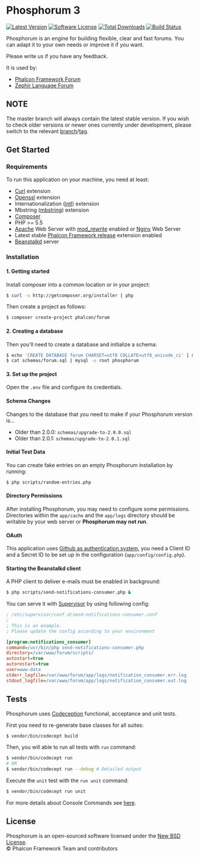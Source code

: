 # Phosphorum 3

[![Latest Version](https://img.shields.io/packagist/v/phalcon/forum.svg)][:packagist:]
[![Software License](https://img.shields.io/badge/license-BSD--3-brightgreen.svg)][:license:]
[![Total Downloads](https://img.shields.io/packagist/dt/phalcon/forum.svg)][:packagist:]
[![Build Status](https://secure.travis-ci.org/phalcon/forum.svg?branch=master)][:ci:]

Phosphorum is an engine for building flexible, clear and fast forums.
You can adapt it to your own needs or improve it if you want.

Please write us if you have any feedback.

It is used by:
* [Phalcon Framework Forum][:pforum:]
* [Zephir Language Forum][:zforum:]

## NOTE

The master branch will always contain the latest stable version. If you wish
to check older versions or newer ones currently under development, please
switch to the relevant [branch][:branch:]/[tag][:tags:].

## Get Started

### Requirements

To run this application on your machine, you need at least:

* [Curl][:ext-curl:] extension
* [Openssl][:ext-ssl:] extension
* Internationalization ([intl][:ext-intl:]) extension
* Mbstring ([mbstring][:ext-mbs:]) extension
* [Composer][:composer:]
* PHP >= 5.5
* [Apache][:httpd:] Web Server with [mod_rewrite][:rewrite:] enabled or [Nginx][:nginx:] Web Server
* Latest stable [Phalcon Framework release][:phalcon:] extension enabled
* [Beanstalkd][:beanstalkd:] server

### Installation

#### 1. Getting started

Install composer into a common location or in your project:

```sh
$ curl -s http://getcomposer.org/installer | php
```

Then create a project as follows:

```sh
$ composer create-project phalcon/forum
```

#### 2. Creating a database

Then you'll need to create a database and initialize a schema:

```sh
$ echo 'CREATE DATABASE forum CHARSET=utf8 COLLATE=utf8_unicode_ci' | mysql -u root
$ cat schemas/forum.sql | mysql -u root phosphorum
```

#### 3. Set up the project

Open the `.env` file and configure its credentials.

#### Schema Changes

Changes to the database that you need to make if your Phosphorum version is...

* Older than 2.0.0: `schemas/upgrade-to-2.0.0.sql`
* Older than 2.0.1: `schemas/upgrade-to-2.0.1.sql`

#### Initial Test Data

You can create fake entries on an empty Phosphorum installation by running:

```bash
$ php scripts/random-entries.php
```

#### Directory Permissions

After installing Phosphorum, you may need to configure some permissions.
Directories within the `app/cache` and the `app/logs` directory should be writable by your web server or
**Phosphorum may not run**.

#### OAuth

This application uses [Github as authentication system][:oauth:], you need a Client ID and a Secret ID
to be set up in the configuration (`app/config/config.php`).

#### Starting the Beanstalkd client

A PHP client to deliver e-mails must be enabled in background:

```bash
$ php scripts/send-notifications-consumer.php &
```

You can serve it with [Supervisor][:superv:] by using following config:

```ini
; /etc/supervisor/conf.d/send-notifications-consumer.conf
;
; This is an example.
; Please update the config according to your environment

[program:notifications_consumer]
command=/usr/bin/php send-notifications-consumer.php
directory=/var/www/forum/scripts/
autostart=true
autorestart=true
user=www-data
stderr_logfile=/var/www/forum/app/logs/notification_consumer.err.log
stdout_logfile=/var/www/forum/app/logs/notification_consumer.out.log
```

## Tests

Phosphorum uses [Codeception][:codc:] functional, acceptance and unit tests.

First you need to re-generate base classes for all suites:

```bash
$ vendor/bin/codecept build
```

Then, you will able to run all tests with `run` command:

```bash
$ vendor/bin/codecept run
# OR
$ vendor/bin/codecept run --debug # Detailed output
```

Execute the `unit` test with the `run unit` command:

```bash
$ vendor/bin/codecept run unit
```

For more details about Console Commands see [here][:codccom:].

## License

Phosphorum is an open-sourced software licensed under the [New BSD License][:license:].<br>
© Phalcon Framework Team and contributors

[:packagist:]: https://packagist.org/packages/phalcon/forum
[:ci:]: http://travis-ci.org/phalcon/forum
[:ext-curl:]: http://php.net/manual/en/book.curl.php
[:ext-ssl:]: http://php.net/manual/en/book.openssl.php
[:ext-intl:]: http://php.net/manual/en/book.intl.php
[:ext-mbs:]: http://php.net/manual/en/book.mbstring.php
[:composer:]: https://getcomposer.org/
[:httpd:]: http://httpd.apache.org/
[:rewrite:]: http://httpd.apache.org/docs/current/mod/mod_rewrite.html
[:nginx:]: http://nginx.org/
[:phalcon:]: https://github.com/phalcon/cphalcon/releases
[:beanstalkd:]: http://kr.github.io/beanstalkd/
[:codc:]: http://codeception.com
[:codccom:]: http://codeception.com/docs/reference/Commands
[:license:]: https://github.com/phalcon/forum/blob/master/LICENSE.txt
[:pforum:]: https://forum.phalconphp.com/
[:zforum:]: https://forum.zephir-lang.com/
[:superv:]: http://supervisord.org/
[:oauth:]: https://developer.github.com/v3/oauth/
[:branch:]: https://github.com/phalcon/forum/branches
[:tags:]: https://github.com/phalcon/forum/tags
